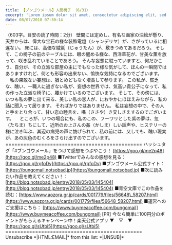 ```yaml
---
title: 【ブンゴウメール】人間椅子 （6/31）
excerpt: 'Lorem ipsum dolor sit amet, consectetur adipiscing elit, sed do eiusmod tempor incididunt ut labore et dolore magna aliqua. Praesent elementum facilisis leo vel fringilla est ullamcorper eget. At imperdiet dui accumsan sit amet nulla facilisi morbi tempus.'
date: 08/07/2018 07:30:14
---
```


（603字。目安の読了時間：2分） 壁間には定めし、有名な画家の油絵が懸り、天井からは、偉大な宝石の様な装飾電燈（シャンデリヤ）が、さがっているに相違ない。 床には、高価な絨氈（じゅうたん）が、敷きつめてあるだろう。 そして、この椅子の前のテーブルには、眼の醒める様な、西洋草花が、甘美な薫を放って、咲き乱れていることであろう。 そんな妄想に耽っていますと、何だかこう、自分が、その立派な部屋の主にでもなった様な気がして、ほんの一瞬間ではありますけれど、何とも形容の出来ない、愉快な気持になるのでございます。 　私の果敢ない妄想は、猶とめどもなく増長して参ります。 この私が、貧乏な、醜い、一職人に過ぎない私が、妄想の世界では、気高い貴公子になって、私の作った立派な椅子に、腰かけているのでございます。 そして、その傍には、いつも私の夢に出て来る、美しい私の恋人が、におやかにほほえみながら、私の話に聞入って居ります。 そればかりではありません。 私は妄想の中で、その人と手をとり合って、甘い恋の睦言を、囁（ささや）き交しさえするのでございます。 　ところが、いつの場合にも、私のこの、フーワリとした紫の夢は、忽（たちま）ちにして、近所のお上さんの姦（かしま）しい話声や、ヒステリーの様に泣き叫ぶ、其辺の病児の声に妨げられて、私の前には、又しても、醜い現実が、あの灰色のむくろをさらけ出すのでございます。 ============================================== ハッシュタグ「#ブンゴウメール」をつけて感想をつぶやこう！ [https://goo.gl/me2p48](https://goo.gl/me2p48) ■Twitterでみんなの感想を見る：[https://goo.gl/rgfoDv](https://goo.gl/rgfoDv) ■ブンゴウメール公式サイト：[https://bungomail.notsobad.jp](https://bungomail.notsobad.jp) ■次に読みたい作品を教えてください！：[http://blog.notsobad.jp/entry/2018/05/03/145404](http://blog.notsobad.jp/entry/2018/05/03/145404) ■青空文庫でこの作品を読む：[https://www.aozora.gr.jp/cards/001779/files/56648\_58207.html](https://www.aozora.gr.jp/cards/001779/files/56648_58207.html) ■運営へのご支援はこちら： [https://www.buymeacoffee.com/bungomail](https://www.buymeacoffee.com/bungomail) \[PR\] 今なら簡単に100円分のポイントがもらえるキャンペーン中！楽天公式アプリ ▼　▽　▼ [https://goo.gl/sUtbi5](https://goo.gl/sUtbi5) ============================================== Unsubscribe \*|HTML:EMAIL|\* from this list: \*|UNSUB|\*